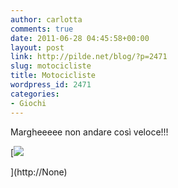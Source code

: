 ```yaml
---
author: carlotta
comments: true
date: 2011-06-28 04:45:58+00:00
layout: post
link: http://pilde.net/blog/?p=2471
slug: motocicliste
title: Motocicliste
wordpress_id: 2471
categories:
- Giochi
---
```


Margheeeee non andare così veloce!!!

[![]({{baseurl}}/uploads/2011/06/moto.jpg)


](http://None)



